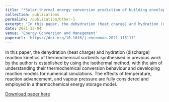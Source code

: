 ```yaml
---
title: "*Solar-thermal energy conversion prediction of building envelope using thermochemical sorbent based on established reaction kinetics*"
collection: publications
permalink: /publication/Other-1
excerpt: 'In this paper, the dehydration (heat charge) and hydration (discharge) reaction kinetics of thermochemical sorbents synthesised in previous work by the author is established by using the isothermal method, with the aim of understanding their thermochemical conversion behaviour and developing reaction models for numerical simulations. The effects of temperature, reaction advancement, and vapour pressure are fully considered and employed in a thermochemical energy storage model. '
date: 2021-12-04
venue: 'Energy Conversion and Management'
paperurl: 'https://doi.org/10.1016/j.enconman.2021.115117'
---
```

In this paper, the dehydration (heat charge) and hydration (discharge) reaction kinetics of thermochemical sorbents synthesised in previous work by the author is established by using the isothermal method, with the aim of understanding their thermochemical conversion behaviour and developing reaction models for numerical simulations. The effects of temperature, reaction advancement, and vapour pressure are fully considered and employed in a thermochemical energy storage model. 

[Download paper here](https://doi.org/10.1016/j.enconman.2021.115117)
